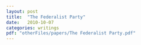 ```yaml
---
layout: post
title:  "The Federalist Party"
date:   2010-10-07
categories: writings
pdf: "otherFiles/papers/The Federalist Party.pdf"
---
```

